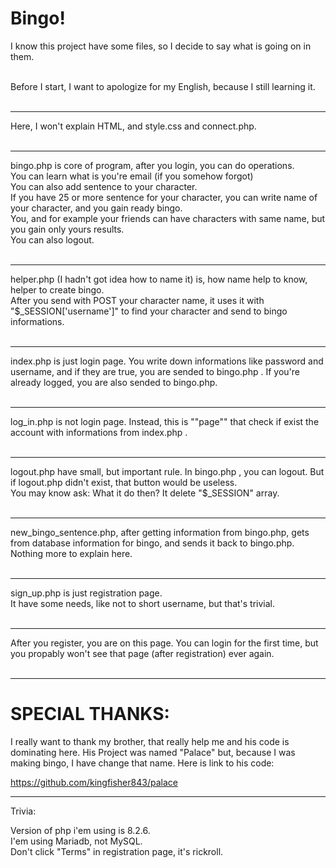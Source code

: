 # Bingo! <br>
I know this project have some files, so I decide to say what is going on in them. <br>
<br> 

Before I start, I want to apologize for my English, because I still learning it. <br>
<br> <hr>

<!--WHAT NOT EXPLAINED-->

Here, I won't explain HTML, and style.css and connect.php. <br>
<br> <hr>

<!--bingo.php-->

bingo.php is core of program, after you login, you can do operations. <br> 
You can learn what is you're email (if you somehow forgot) <br>
You can also add sentence to your character. <br>
If you have 25 or more sentence for your character, you can write name of your character, and you gain ready bingo. <br>
You, and for example your friends can have characters with same name, but you gain only yours results. <br>
You can also logout. <br>
<br> <hr>

<!--helper.php-->

helper.php (I hadn't got idea how to name it) is, how name help to know, helper to create bingo. <br>
After you send with POST your character name, it uses it with "$_SESSION['username']" to find your character and send to bingo informations. <br>
<br> <hr>

<!--index.php-->

index.php is just login page. You write down informations like password and username, and if they are true, you are sended to bingo.php . If you're already logged, you are also sended to bingo.php. <br> 
<br> <hr>

<!--log_in.php-->

log_in.php is not login page. Instead, this is ""page"" that check if exist the account with informations from index.php . <br>
<br> <hr>

<!--logout.php-->

logout.php have small, but important rule. In bingo.php , you can logout. But if logout.php didn't exist, that button would be useless. <br>
You may know ask: What it do then? It delete "$_SESSION" array. <br>
<br> <hr>

<!--new_bingo_sentence.php-->

new_bingo_sentence.php, after getting information from bingo.php, gets from database information for bingo, and sends it back to bingo.php. Nothing more to explain here. <br>
<br> <hr>

<!--sign_up.php-->

sign_up.php is just registration page. <br>
It have some needs, like not to short username, but that's trivial. 
<br> <br> <hr>

<!--welcome_page.php-->

After you register, you are on this page. You can login for the first time, but you propably won't see that page (after registration) ever again. <br>
<br> <hr>

# SPECIAL THANKS:

I really want to thank my brother, that really help me and his code is dominating here. His Project was named "Palace" but, because I was making bingo, I have change that name. Here is link to his code:

https://github.com/kingfisher843/palace
<br> <hr>
Trivia:<br>

Version of php i'em using is 8.2.6. <br>
I'em using Mariadb, not MySQL. <br>
Don't click "Terms" in registration page, it's rickroll. <br>

